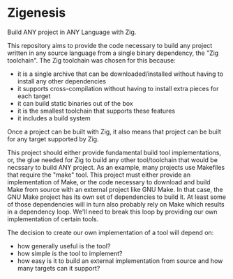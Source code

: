 # Zigenesis

Build ANY project in ANY Language with Zig.

This repository aims to provide the code necessary to build any project written in any source language from a single binary dependency, the "Zig toolchain".  The Zig toolchain was chosen for this because:

- it is a single archive that can be downloaded/installed without having to install any other dependencies
- it supports cross-compilation without having to install extra pieces for each target
- it can build static binaries out of the box
- it is the smallest toolchain that supports these features
- it includes a build system

Once a project can be built with Zig, it also means that project can be built for any target supported by Zig.

This project should either provide fundamental build tool implementations, or, the glue needed for Zig to build any other tool/toolchain that would be necssary to build ANY project.  As an example, many projects use Makefiles that require the "make" tool.  This project must either provide an implementation of Make, or the code necessary to download and build Make from source with an external project like GNU Make.  In that case, the GNU Make project has its own set of dependencies to build it.  At least some of those dependencies will in turn also probably rely on Make which results in a dependency loop.  We'll need to break this loop by providing our own implementation of certain tools.

The decision to create our own implementation of a tool will depend on:

- how generally useful is the tool?
- how simple is the tool to implement?
- how easy is it to build an external implementation from source and how many targets can it support?
